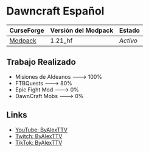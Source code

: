 # Dawncraft Español

CurseForge|Versión del Modpack|Estado
:-|:-|:-
[Modpack](https://www.curseforge.com/minecraft/modpacks/dawn-craft)|1.21_hf|*Activo*|

## Trabajo Realizado
- Misiones de Aldeanos ---> 100%
- FTBQuests ---> 80%
- Epic Fight Mod ---> 0%
- DawnCraft Mobs ---> 0%

## Links
- [YouTube: ByAlexTTV](https://www.youtube.com/@ByAlexTTV)
- [Twitch: ByAlexTTV](https://www.twitch.tv/byalexttv)
- [TikTok: ByAlexTTV](https://www.tiktok.com/@byalexttv)

